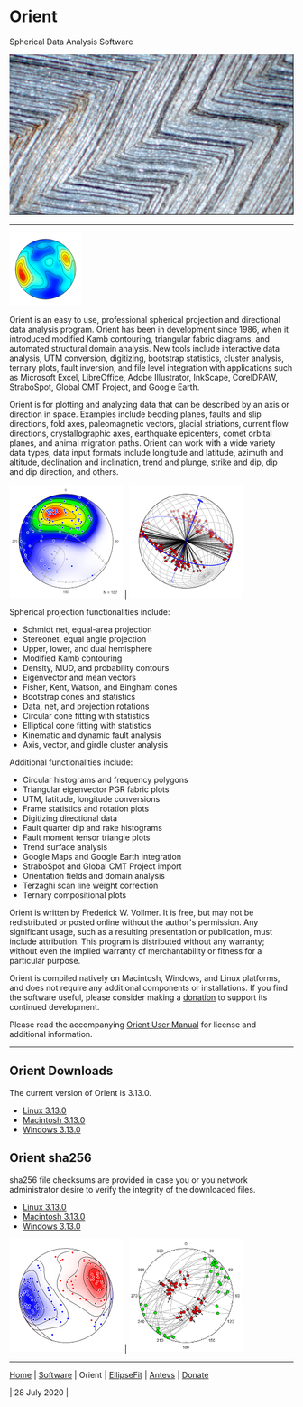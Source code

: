 # Orient 
Spherical Data Analysis Software

![Noxon](images/Noxon.jpg)

---

![Orient](../images/OrientIcon.png)

Orient is an easy to use, professional spherical projection and directional data analysis program. Orient has been in development since 1986, when it introduced modified Kamb contouring, triangular fabric diagrams, and automated structural domain analysis. New tools include interactive data analysis, UTM conversion, digitizing, bootstrap statistics, cluster analysis, ternary plots, fault inversion, and file level integration with applications such as Microsoft Excel, LibreOffice, Adobe Illustrator, InkScape, CorelDRAW, StraboSpot, Global CMT Project, and Google Earth.

Orient is for plotting and analyzing data that can be described by an axis or direction in space. Examples include bedding planes, faults and slip directions, fold axes, paleomagnetic vectors, glacial striations, current flow directions, crystallographic axes, earthquake epicenters, comet orbital planes, and animal migration paths. Orient can work with a wide variety data types, data input formats include longitude and latitude, azimuth and altitude, declination and inclination, trend and plunge, strike and dip, dip and dip direction, and others.

![Paleomag](images/PaleoMag.png) | ![Folds](images/BearValley.png)


Spherical projection functionalities include:

* Schmidt net, equal-area projection
* Stereonet, equal angle projection
* Upper, lower, and dual hemisphere 
* Modified Kamb contouring 
* Density, MUD, and probability contours
* Eigenvector and mean vectors
* Fisher, Kent, Watson, and Bingham cones
* Bootstrap cones and statistics
* Data, net, and projection rotations
* Circular cone fitting with statistics
* Elliptical cone fitting with statistics
* Kinematic and dynamic fault analysis
* Axis, vector, and girdle cluster analysis

Additional functionalities include:

* Circular histograms and frequency polygons
* Triangular eigenvector PGR fabric plots
* UTM, latitude, longitude conversions
* Frame statistics and rotation plots
* Digitizing directional data
* Fault quarter dip and rake histograms
* Fault moment tensor triangle plots
* Trend surface analysis
* Google Maps and Google Earth integration	
* StraboSpot and Global CMT Project import	
* Orientation fields and domain analysis
* Terzaghi scan line weight correction
* Ternary compositional plots

Orient is written by Frederick W. Vollmer. It is free, but may not be redistributed or posted online without the author's permission. Any significant usage, such as a resulting presentation or publication, must include attribution. This program is distributed without any warranty; without even the implied warranty of merchantability or fitness for a particular purpose. 

Orient is compiled natively on Macintosh, Windows, and Linux platforms, and does not require any additional components or installations. If you find the software useful, please consider making a [donation](../donate/) to support its continued development. 

Please read the accompanying [Orient User Manual](https://www.frederickvollmer.com/orient/download/Orient_User_Manual.pdf) for license and additional information.

---

## Orient Downloads

The current version of Orient is 3.13.0.

* [Linux 3.13.0](http://www.frederickvollmer.com/orient/download.php?file=Orient_3.13.0_Lin.tgz)
* [Macintosh 3.13.0](http://www.frederickvollmer.com/orient/download.php?file=Orient_3.13.0_Mac.dmg)
* [Windows 3.13.0](http://www.frederickvollmer.com/orient/download.php?file=Orient_3.13.0_Win.zip) 

## Orient sha256

sha256 file checksums are provided in case you or you network administrator desire to verify the integrity of the downloaded files. 

* [Linux 3.13.0](http://www.frederickvollmer.com/orient/download.php?file=Orient_3.13.0_Lin.tgz.sha256) 
* [Macintosh 3.13.0](http://www.frederickvollmer.com/orient/download.php?file=Orient_3.13.0_Mac.dmg.sha256) 
* [Windows 3.13.0](http://www.frederickvollmer.com/orient/download.php?file=Orient_3.13.0_Win.zip.sha256) 

![Cluster](images/SPKambCluster_200.png) | ![Faults](images/Fig01-04_200.png)

--- 

[Home](../) | [Software](../software/) | Orient | [EllipseFit](../ellipsefit/) | [Antevs](../antevs/) | [Donate](../donate/)	

| 28 July 2020 |

